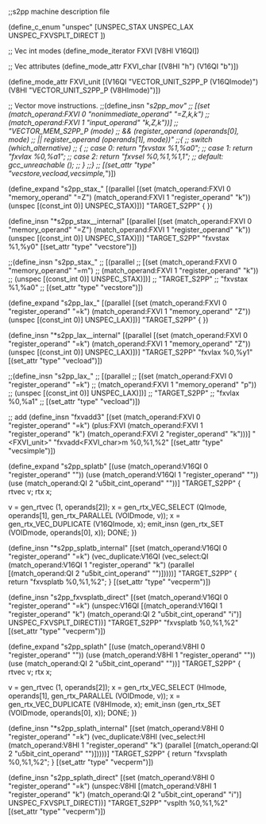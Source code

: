 ;;s2pp machine description file

(define_c_enum "unspec"
  [UNSPEC_STAX
   UNSPEC_LAX
   UNSPEC_FXVSPLT_DIRECT
])  

;; Vec int modes
(define_mode_iterator FXVI [V8HI V16QI])

;; Vec attributes
(define_mode_attr FXVI_char [(V8HI "h") (V16QI "b")])

(define_mode_attr FXVI_unit [(V16QI "VECTOR_UNIT_S2PP_P (V16QImode)")
			   (V8HI "VECTOR_UNIT_S2PP_P (V8HImode)")])

;; Vector move instructions.
;;(define_insn "*s2pp_mov<mode>"
 ;; [(set (match_operand:FXVI 0 "nonimmediate_operand" "=Z,k,k")
	;;(match_operand:FXVI 1 "input_operand" "k,Z,k"))]
 ;; "VECTOR_MEM_S2PP_P (<MODE>mode)
 ;;  && (register_operand (operands[0], <MODE>mode) 
 ;;      || register_operand (operands[1], <MODE>mode))"
;;{
 ;; switch (which_alternative)
 ;;   {
 ;;   case 0: return "fxvstax %1,%a0";
 ;;   case 1: return "fxvlax %0,%a1";
 ;;   case 2: return "fxvsel %0,%1,%1,1";
 ;;   default: gcc_unreachable ();
 ;;   }
;;}
 ;; [(set_attr "type" "vecstore,vecload,vecsimple,*")])


(define_expand "s2pp_stax_<mode>"
  [(parallel
    [(set (match_operand:FXVI 0 "memory_operand" "=Z")
	  (match_operand:FXVI 1 "register_operand" "k"))
     (unspec [(const_int 0)] UNSPEC_STAX)])]
  "TARGET_S2PP"
{
})

(define_insn "*s2pp_stax_<mode>_internal"
  [(parallel
    [(set (match_operand:FXVI 0 "memory_operand" "=Z")
	  (match_operand:FXVI 1 "register_operand" "k"))
     (unspec [(const_int 0)] UNSPEC_STAX)])]
  "TARGET_S2PP"
  "fxvstax %1,%y0"
  [(set_attr "type" "vecstore")])

;;(define_insn "s2pp_stax_<mode>"
;;  [(parallel
;;    [(set (match_operand:FXVI 0 "memory_operand" "=m")
;;	  (match_operand:FXVI 1 "register_operand" "k"))
;;     (unspec [(const_int 0)] UNSPEC_STAX)])]
;;  "TARGET_S2PP"
;;  "fxvstax %1,%a0"
;;  [(set_attr "type" "vecstore")])


(define_expand "s2pp_lax_<mode>"
  [(parallel
    [(set (match_operand:FXVI 0 "register_operand" "=k")
	  (match_operand:FXVI 1 "memory_operand" "Z"))
     (unspec [(const_int 0)] UNSPEC_LAX)])]
  "TARGET_S2PP"
{
})

(define_insn "*s2pp_lax_<mode>_internal"
  [(parallel
    [(set (match_operand:FXVI 0 "register_operand" "=k")
	  (match_operand:FXVI 1 "memory_operand" "Z"))
     (unspec [(const_int 0)] UNSPEC_LAX)])]
  "TARGET_S2PP"
  "fxvlax %0,%y1"
  [(set_attr "type" "vecload")])

;;(define_insn "s2pp_lax_<mode>"
;;  [(parallel
;;    [(set (match_operand:FXVI 0 "register_operand" "=k")
;;	  (match_operand:FXVI 1 "memory_operand" "p"))
;;     (unspec [(const_int 0)] UNSPEC_LAX)])]
;;  "TARGET_S2PP"
;;  "fxvlax %0,%a1"
;;  [(set_attr "type" "vecload")])

;; add
(define_insn "fxvadd<mode>3"
  [(set (match_operand:FXVI 0 "register_operand" "=k")
        (plus:FXVI (match_operand:FXVI 1 "register_operand" "k")
		  (match_operand:FXVI 2 "register_operand" "k")))]
  "<FXVI_unit>"
  "fxvadd<FXVI_char>m %0,%1,%2"
  [(set_attr "type" "vecsimple")])


(define_expand "s2pp_splatb"
  [(use (match_operand:V16QI 0 "register_operand" ""))
   (use (match_operand:V16QI 1 "register_operand" ""))
   (use (match_operand:QI 2 "u5bit_cint_operand" ""))]
  "TARGET_S2PP"
{
  rtvec v;
  rtx x;

  v = gen_rtvec (1, operands[2]);
  x = gen_rtx_VEC_SELECT (QImode, operands[1], gen_rtx_PARALLEL (VOIDmode, v));
  x = gen_rtx_VEC_DUPLICATE (V16QImode, x);
  emit_insn (gen_rtx_SET (VOIDmode, operands[0], x));
  DONE;
})

(define_insn "*s2pp_splatb_internal"
  [(set (match_operand:V16QI 0 "register_operand" "=k")
        (vec_duplicate:V16QI
	 (vec_select:QI (match_operand:V16QI 1 "register_operand" "k")
			(parallel
			 [(match_operand:QI 2 "u5bit_cint_operand" "")]))))]
  "TARGET_S2PP"
{
  return "fxvsplatb %0,%1,%2";
}
  [(set_attr "type" "vecperm")])

(define_insn "s2pp_fxvsplatb_direct"
  [(set (match_operand:V16QI 0 "register_operand" "=k")
        (unspec:V16QI [(match_operand:V16QI 1 "register_operand" "k")
	               (match_operand:QI 2 "u5bit_cint_operand" "i")]
                      UNSPEC_FXVSPLT_DIRECT))]
  "TARGET_S2PP"
  "fxvsplatb %0,%1,%2"
  [(set_attr "type" "vecperm")])

(define_expand "s2pp_splath"
  [(use (match_operand:V8HI 0 "register_operand" ""))
   (use (match_operand:V8HI 1 "register_operand" ""))
   (use (match_operand:QI 2 "u5bit_cint_operand" ""))]
  "TARGET_S2PP"
{
  rtvec v;
  rtx x;

  v = gen_rtvec (1, operands[2]);
  x = gen_rtx_VEC_SELECT (HImode, operands[1], gen_rtx_PARALLEL (VOIDmode, v));
  x = gen_rtx_VEC_DUPLICATE (V8HImode, x);
  emit_insn (gen_rtx_SET (VOIDmode, operands[0], x));
  DONE;
})

(define_insn "*s2pp_splath_internal"
  [(set (match_operand:V8HI 0 "register_operand" "=k")
	(vec_duplicate:V8HI
	 (vec_select:HI (match_operand:V8HI 1 "register_operand" "k")
			(parallel
			 [(match_operand:QI 2 "u5bit_cint_operand" "")]))))]
  "TARGET_S2PP"
{
  return "fxvsplath %0,%1,%2";
}
  [(set_attr "type" "vecperm")])

(define_insn "s2pp_splath_direct"
  [(set (match_operand:V8HI 0 "register_operand" "=k")
        (unspec:V8HI [(match_operand:V8HI 1 "register_operand" "k")
                      (match_operand:QI 2 "u5bit_cint_operand" "i")]
                     UNSPEC_FXVSPLT_DIRECT))]
  "TARGET_S2PP"
  "vsplth %0,%1,%2"
  [(set_attr "type" "vecperm")])


